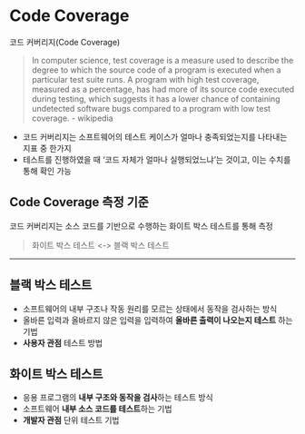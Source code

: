 # Code Coverage

코드 커버리지(Code Coverage)
> In computer science, test coverage is a measure used to describe the degree to which the source code of a program is executed when a particular test suite runs. A program with high test coverage, measured as a percentage, has had more of its source code executed during testing, which suggests it has a lower chance of containing undetected software bugs compared to a program with low test coverage. - wikipedia

* 코드 커버리지는 소프트웨어의 테스트 케이스가 얼마나 충족되었는지를 나타내는 지표 중 한가지
* 테스트를 진행하였을 때 ‘코드 자체가 얼마나 실행되었느냐’는 것이고, 이는 수치를 통해 확인 가능


## Code Coverage 측정 기준
코드 커버리지는 소스 코드를 기반으로 수행하는 화이트 박스 테스트를 통해 측정

> 화이트 박스 테스트 <-> 블랙 박스 테스트


---


## 블랙 박스 테스트
* 소프트웨어의 내부 구조나 작동 원리를 모르는 상태에서 동작을 검사하는 방식
* 올바른 입력과 올바르지 않은 입력을 입력하여 **올바른 출력이 나오는지 테스트** 하는 기법
* **사용자 관점** 테스트 방법


## 화이트 박스 테스트
* 응용 프로그램의 **내부 구조와 동작을 검사**하는 테스트 방식
* 소프트웨어 **내부 소스 코드를 테스트**하는 기법
* **개발자 관점** 단위 테스트 기법
